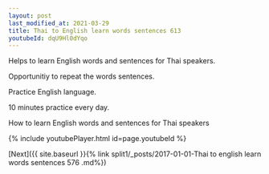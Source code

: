 ```yaml
---
layout: post
last_modified_at: 2021-03-29
title: Thai to English learn words sentences 613 
youtubeId: dqU9Hl0dYqo
---
```

 
 
Helps to learn English words and sentences for Thai speakers.

Opportunitiy to repeat the words sentences. 

Practice English language. 
 
10 minutes practice every day. 
 
How to learn English words and sentences for Thai speakers 
 
{% include youtubePlayer.html id=page.youtubeId %}
 
 
[Next]({{ site.baseurl }}{% link  split1/_posts/2017-01-01-Thai to english learn words sentences 576 .md%})
 
